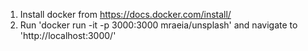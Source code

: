 1. Install docker from https://docs.docker.com/install/
2. Run 'docker run -it -p 3000:3000 mraeia/unsplash' and navigate to 'http://localhost:3000/'

